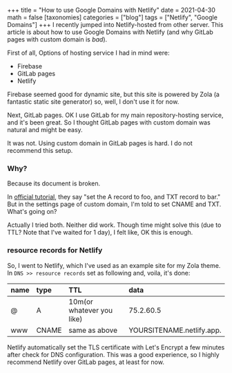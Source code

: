 +++
title = "How to use Google Domains with Netlify"
date = 2021-04-30
math = false
[taxonomies]
categories = ["blog"]
tags = ["Netlify", "Google Domains"]
+++
I recently jumped into Netlify-hosted from other server. This article is about how to use Google Domains with Netlify (and why GitLab pages with custom domain is *bad*).

First of all, Options of hosting service I had in mind were:

- Firebase
- GitLab pages
- Netlify

Firebase seemed good for dynamic site, but this site is powered by Zola (a fantastic static site generator) so, well, I don't use it for now.

Next, GitLab pages. OK I use GitLab for my main repository-hosting service, and it's been great. So I thought GitLab pages with custom domain was natural and might be easy.

It was not. Using custom domain in GitLab pages is hard. I do not recommend this setup.

### Why?
Because its document is broken.

In [official tutorial](https://docs.gitlab.com/ee/user/project/pages/custom_domains_ssl_tls_certification/), they say "set the A record to foo, and TXT record to bar." But in the settings page of custom domain, I'm told to set CNAME and TXT. What's going on?

Actually I tried both. Neither did work. Though time might solve this (due to TTL? Note that I've waited for 1 day), I felt like, OK this is enough.

### resource records for Netlify
So, I went to Netlify, which I've used as an example site for my Zola theme. In `DNS >> resource records` set as following and, voila, it's done:

name | type | TTL | data
:-- | :-- | :-- | :--
@ | A | 10m(or whatever you like) | 75.2.60.5
www | CNAME | same as above | YOURSITENAME.netlify.app.

Netlify automatically set the TLS certificate with Let's Encrypt a few minutes after check for DNS configuration. This was a good experience, so I highly recommend Netlify over GitLab pages, at least for now.